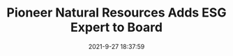 ---
"title": "Pioneer Natural Resources Adds ESG Expert to Board"
"date": "2021-9-27 18:37:59"
"feed_name": "RIGZONE"
"feed_website": "http://www.rigzone.com/"
"feed_rss": "http://www.rigzone.com/news/rss/rigzone_latest.aspx"
"link": "https://www.rigzone.com/news/pioneer_natural_resources_adds_esg_expert_to_board-27-sep-2021-166544-article/?rss=true"
"source": "None"
"file": "_posts/2021-1-1-000c5d8019dc459770ae2065cd747ec8f1c89fb0.md"
"accident": "0"
"drilling": "0"
"dead": "0"
"injured": "0"
"arrested": "0"
"where": "unknown site"
"place": "unknown place"
---